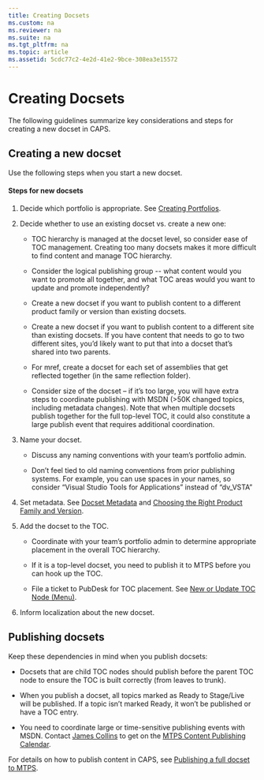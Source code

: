 ```yaml
---
title: Creating Docsets
ms.custom: na
ms.reviewer: na
ms.suite: na
ms.tgt_pltfrm: na
ms.topic: article
ms.assetid: 5cdc77c2-4e2d-41e2-9bce-308ea3e15572
---
```

# Creating Docsets
The following guidelines summarize key considerations and steps for creating a new docset in CAPS.

## Creating a new docset
Use the following steps when you start a new docset.

#### Steps for new docsets

1.  Decide which portfolio is appropriate. See  [Creating Portfolios](../Topic/Creating-Portfolios.md).

2.  Decide whether to use an existing docset vs. create a new one:

    -   TOC hierarchy is managed at the docset level, so consider ease of TOC management. Creating too many docsets makes it more difficult to find content and manage TOC hierarchy.

    -   Consider the logical publishing group -- what content would you want to promote all together, and what TOC areas would you want to update and promote independently?

    -   Create a new docset if you want to publish content to a different product family or version than existing docsets.

    -   Create a new docset if you want to publish content to a different site than existing docsets. If you have content that needs to go to two different sites, you’d likely want to put that into a docset that’s shared into two parents.

    -   For mref, create a docset for each set of assemblies that get reflected together (in the same reflection folder).

    -   Consider size of the docset – if it’s too large, you will have extra steps to coordinate publishing with MSDN (&gt;50K changed topics, including metadata changes). Note that when multiple docsets publish together for the full top-level TOC, it could also constitute a large publish event that requires additional coordination.

3.  Name your docset.

    -   Discuss any naming conventions with your team’s portfolio admin.

    -   Don’t feel tied to old naming conventions from prior publishing systems. For example, you can use spaces in your names, so consider “Visual Studio Tools for Applications” instead of “dv_VSTA”

4.  Set metadata. See [Docset Metadata](../Topic/Docset-Metadata.md) and [Choosing the Right Product Family and Version](../Topic/Choosing-the-Right-Product-Family-and-Version.md).

5.  Add the docset to the TOC.

    -   Coordinate with your team’s portfolio admin to determine appropriate placement in the overall TOC hierarchy.

    -   If it is a top-level docset, you need to publish it to MTPS before you can hook up the TOC.

    -   File a ticket to PubDesk for TOC placement. See [New or Update TOC Node (Menu)](https://sandboxmsdnstage.redmond.corp.microsoft.com/en-us/library/ecc96c9e-6016-438f-a176-47e915a43990).

6.  Inform localization about the new docset.

## Publishing docsets
Keep these dependencies in mind when you publish docsets:

-   Docsets that are child TOC nodes should publish before the parent TOC node to ensure the TOC is built correctly (from leaves to trunk).

-   When you publish a docset, all topics marked as Ready to Stage/Live will be published. If a topic isn’t marked Ready, it won’t be published or have a TOC entry.

-   You need to coordinate large or time-sensitive publishing events with MSDN. Contact [James Collins](mailto:jamcol) to get on the [MTPS Content Publishing Calendar](https://microsoft.sharepoint.com/teams/DD_VSCS/msdnpartner/Lists/test%20calendar/calendar.aspx).

For details on how to publish content in CAPS, see [Publishing a full docset to MTPS](../Topic/Publishing-a-full-docset-to-MTPS.md).

